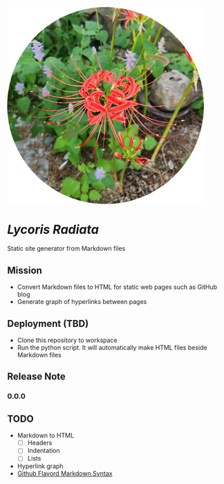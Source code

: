 <img src="./asset/lycoris_small.png" alt="lycoris" style="zoom:50%;" />

# *Lycoris Radiata*

Static site generator from Markdown files

## Mission

- Convert Markdown files to HTML for static web pages such as GitHub blog
- Generate graph of hyperlinks between pages

## Deployment (TBD)

- Clone this repository to workspace
- Run the python script. It will automatically make HTML files beside Markdown files

## Release Note

### 0.0.0

## TODO

- Markdown to HTML
    - [ ] Headers
    - [ ] Indentation
    - [ ] Lists
- Hyperlink graph
- [Github Flavord Markdown Syntax](https://github.github.com/gfm/)